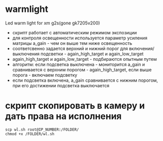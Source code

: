 # warmlight
Led warm light for xm g2s(gone gk7205v200)


- скрипт работает с автоматическим режимом экспозиции
- для контроля освещенности используется параметр усиления матрицы a_gain - чем он выше тем ниже освещенность
- соответсвенно задается верхний и нижний порог для включения/выключения подсветки - again_high_target и again_low_target
- again_high_target и again_low_target - подбираются опытным путем
- алгоритм: если подсветка выключена - мониторится a_gain и сравнивается с верхним порогом - again_high_target, если выше порога - включаем подсветку
- если подсветка включена, a_gain сравнивается с нижним порогом, при его достижении подсветка выключается

# скрипт скопировать в камеру и дать права на исполнения
```
scp wl.sh root@IP_NUMBER:/FOLDER/
chmod +x /FOLDER/wl.sh
```
